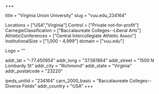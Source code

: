 
+++

title = "Virginia Union University"
slug = "vuu.edu_234164"

Locations = ["USA","Virginia"]
Control = ["Private not-for-profit"]
CarnegieClassification = ["Baccalaureate Colleges--Liberal Arts"]
AthleticConferences = ["Central Intercollegiate Athletic Assoc"]
InstitutionalSize = ["1,000 - 4,999"]
domain = ["vuu.edu"]

Logo = ""

addr_lat = "-77.450954"
addr_long = "37.561864"
addr_street = "1500 N Lombardy St"
addr_city = "Richmond"
addr_state = "Virginia"
addr_postalcode = "23220"

ipeds_unitid = "234164"
carn_2000_basic = "Baccalaureate Colleges--Diverse Fields"
addr_country = "USA"
+++
    
